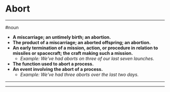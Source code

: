 # Abort
---
#noun
- **A miscarriage; an untimely birth; an abortion.**
- **The product of a miscarriage; an aborted offspring; an abortion.**
- **An early termination of a mission, action, or procedure in relation to missiles or spacecraft; the craft making such a mission.**
	- _Example: We've had aborts on three of our last seven launches._
- **The function used to abort a process.**
- **An event involving the abort of a process.**
	- _Example: We've had three aborts over the last two days._
---
---
